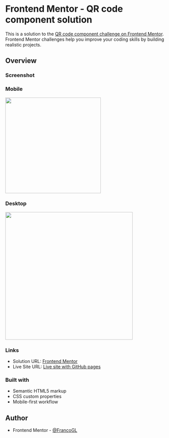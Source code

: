 # Frontend Mentor - QR code component solution

This is a solution to the [QR code component challenge on Frontend Mentor](https://www.frontendmentor.io/challenges/qr-code-component-iux_sIO_H). Frontend Mentor challenges help you improve your coding skills by building realistic projects. 

## Overview

### Screenshot

### Mobile

<img src="#" width="300px">

### Desktop

<img src="#" width="400px">

### Links

- Solution URL: [Frontend Mentor](#)
- Live Site URL: [Live site with GitHub pages](#)

### Built with

- Semantic HTML5 markup
- CSS custom properties
- Mobile-first workflow

## Author

- Frontend Mentor - [@FrancoGL](https://www.frontendmentor.io/profile/FrancoGL)